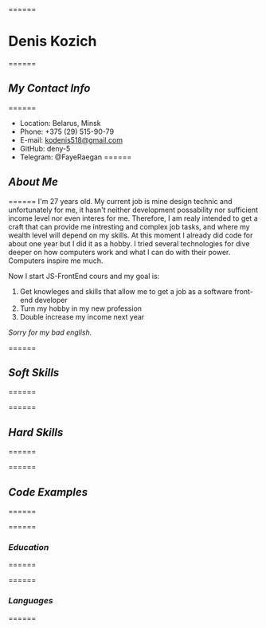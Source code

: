 ======
# __Denis Kozich__ 
======
## *My Contact Info*
======
+ Location: Belarus, Minsk
+ Phone: +375 (29) 515-90-79
+ E-mail: kodenis518@gmail.com
+ GitHub: deny-5
+ Telegram: @FayeRaegan
======
## *About Me*
======
I'm 27 years old. My current job is mine design technic and unfortunately for me,
it hasn't neither development possability nor sufficient income level nor even 
interes for me. Therefore, I am realy intended to get a craft that can provide me 
intresting and complex job tasks, and where my wealth level will depend on my skills.
At this moment I already did code for about one year but I did it as a hobby. I
tried several technologies for dive deeper on how computers work and what I can do
with their power. Computers inspire me much.

Now I start JS-FrontEnd cours and my goal is:

1. Get knowleges and skills that allow me to get a job as a software front-end developer
2. Turn my hobby in my new profession
3. Double increase my income next year

*Sorry for my bad english.*

======
## *Soft Skills*
======

======
## *Hard Skills*
======

======
## *Code Examples*
======

======
### *Education*
======

======
### *Languages*
======